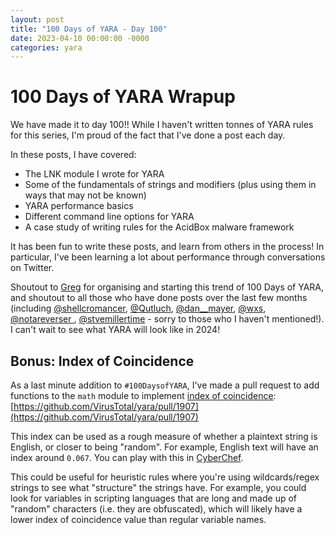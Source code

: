 ```yaml
---
layout: post
title: "100 Days of YARA - Day 100"
date: 2023-04-10 00:00:00 -0000
categories: yara
---
```


# 100 Days of YARA Wrapup
We have made it to day 100!! While I haven't written tonnes of YARA rules for this series, I'm proud of the fact that I've done a post each day.

In these posts, I have covered:
- The LNK module I wrote for YARA
- Some of the fundamentals of strings and modifiers (plus using them in ways that may not be known)
- YARA performance basics
- Different command line options for YARA
- A case study of writing rules for the AcidBox malware framework

It has been fun to write these posts, and learn from others in the process! In particular, I've been learning a lot about performance through conversations on Twitter.

Shoutout to [Greg](https://twitter.com/greglesnewich) for organising and starting this trend of 100 Days of YARA, and shoutout to all those who have done posts over the last few months (including [@shellcromancer](https://twitter.com/shellcromancer), [@Qutluch](https://twitter.com/Qutluch), [@dan__mayer](https://twitter.com/dan__mayer), [@wxs](https://twitter.com/wxs), [@notareverser
](https://twitter.com/notareverser), [@stvemillertime](https://twitter.com/stvemillertime) - sorry to those who I haven't mentioned!). I can't wait to see what YARA will look like in 2024!

## Bonus: Index of Coincidence
As a last minute addition to `#100DaysofYARA`, I've made a pull request to add functions to the `math` module to implement [index of coincidence](https://en.wikipedia.org/wiki/Index_of_coincidence): [https://github.com/VirusTotal/yara/pull/1907](https://github.com/VirusTotal/yara/pull/1907)

This index can be used as a rough measure of whether a plaintext string is English, or closer to being "random". For example, English text will have an index around `0.067`. You can play with this in [CyberChef](https://gchq.github.io/CyberChef/#recipe=Index_of_Coincidence%28%29).

This could be useful for heuristic rules where you're using wildcards/regex strings to see what "structure" the strings have. For example, you could look for variables in scripting languages that are long and made up of "random" characters (i.e. they are obfuscated), which will likely have a lower index of coincidence value than regular variable names.